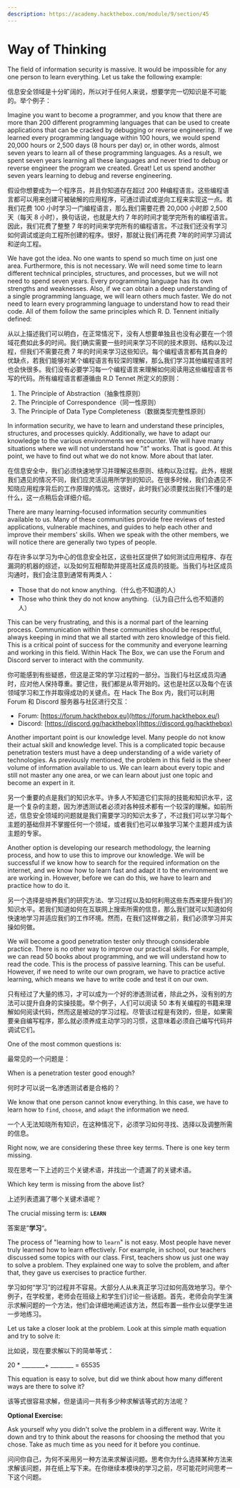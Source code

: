 ```yaml
---
description: https://academy.hackthebox.com/module/9/section/45
---
```


# Way of Thinking

The field of information security is massive. It would be impossible for any one person to learn everything. Let us take the following example:

信息安全领域是十分旷阔的，所以对于任何人来说，想要学完一切知识是不可能的。举个例子：

Imagine you want to become a programmer, and you know that there are more than 200 different programming languages that can be used to create applications that can be cracked by debugging or reverse engineering. If we learned every programming language within 100 hours, we would spend 20,000 hours or 2,500 days (8 hours per day) or, in other words, almost seven years to learn all of these programming languages. As a result, we spent seven years learning all these languages and never tried to debug or reverse engineer the program we created. Great! Let us spend another seven years learning to debug and reverse engineering.

假设你想要成为一个程序员，并且你知道存在超过 200 种编程语言。这些编程语言都可以用来创建可被破解的应用程序，可通过调试或逆向工程来实现这一点。若我们花费 100 小时学习一门编程语言，那么我们需要花费 20,000 小时即 2,500 天（每天 8 小时），换句话说，也就是大约 7 年的时间才能学完所有的编程语言。因此，我们花费了整整 7 年的时间来学完所有的编程语言。不过我们还没有学习如何调试或逆向工程所创建的程序。很好，那就让我们再花费 7年的时间学习调试和逆向工程。

We have got the idea. No one wants to spend so much time on just one area. Furthermore, this is not necessary. We will need some time to learn different technical principles, structures, and processes, but we will not need to spend seven years. Every programming language has its own strengths and weaknesses. Also, if we can obtain a deep understanding of a single programming language, we will learn others much faster. We do not need to learn every programming language to understand how to read their code. All of them follow the same principles which R. D. Tennent initially defined:

从以上描述我们可以明白，在正常情况下，没有人想要单独且也没有必要在一个领域花费如此多的时间。我们确实需要一些时间来学习不同的技术原则、结构以及过程，但我们不需要花费 7 年的时间来学习这些知识。每个编程语言都有其自身的优缺点，若我们能够对某个编程语言有较深的理解，那么我们学习其他编程语言时也会快很多。我们没有必要学习每一个编程语言来理解如何阅读用这些编程语言书写的代码。所有编程语言都遵循由 R.D Tennet 所定义的原则：

1. The Principle of Abstraction（抽象性原则）
2. The Principle of Correspondence（同一性原则）
3. The Principle of Data Type Completeness（数据类型完整性原则）

In information security, we have to learn and understand these principles, structures, and processes quickly. Additionally, we have to adapt our knowledge to the various environments we encounter. We will have many situations where we will not understand how "it" works. That is good. At this point, we have to find out what we do not know. More about that later.

在信息安全中，我们必须快速地学习并理解这些原则、结构以及过程。此外，根据我们遇见的情况不同，我们应灵活运用所学到的知识。在很多时候，我们会遇见不知晓应用程序背后的工作原理的情况。这很好，此时我们必须要找出我们不懂的是什么，这一点稍后会详细介绍。

There are many learning-focused information security communities available to us. Many of these communities provide free reviews of tested applications, vulnerable machines, and guides to help each other and improve their members' skills. When we speak with the other members, we will notice there are generally two types of people.

存在许多以学习为中心的信息安全社区，这些社区提供了如何测试应用程序、存在漏洞的机器的综述，以及如何互相帮助并提高社区成员的技能。当我们与社区成员沟通时，我们会注意到通常有两类人：

* Those that do not know anything.（什么也不知道的人）
* Those who think they do not know anything.（认为自己什么也不知道的人）

This can be very frustrating, and this is a normal part of the learning process. Communication within these communities should be respectful, always keeping in mind that we all started with zero knowledge of this field. This is a critical point of success for the community and everyone learning and working in this field. Within Hack The Box, we can use the Forum and Discord server to interact with the community.

你可能感到有些疑惑，但这是正常的学习过程的一部分。当我们与社区成员沟通时，应对他人保持尊重。要记住，我们都是从零开始的。这也是社区以及每个在该领域学习和工作并取得成功的关键点。在 Hack The Box 内，我们可以利用 Forum 和 Discord 服务器与社区进行交互：

* Forum: [https://forum.hackthebox.eu](https://forum.hackthebox.eu/)
* Discord: [https://discord.gg/hackthebox](https://discord.gg/hackthebox)

Another important point is our knowledge level. Many people do not know their actual skill and knowledge level. This is a complicated topic because penetration testers must have a deep understanding of a wide variety of technologies. As previously mentioned, the problem in this field is the sheer volume of information available to us. We can learn about every topic and still not master any one area, or we can learn about just one topic and become an expert in it.

另一个重要的点是我们的知识水平。许多人不知道它们实际的技能和知识水平，这是一个复杂的主题，因为渗透测试者必须对各种技术都有一个较深的理解。如前所述，信息安全领域的问题就是我们需要学习的知识太多了，不过我们可以学习每个主题的基础但并不掌握任何一个领域，或者我们也可以单独学习某个主题并成为该主题的专家。

Another option is developing our research methodology, the learning process, and how to use this to improve our knowledge. We will be successful if we know how to search for the required information on the internet, and we know how to learn fast and adapt it to the environment we are working in. However, before we can do this, we have to learn and practice how to do it.

另一个选择是培养我们的研究方法、学习过程以及如何利用这些东西来提升我们的知识水平。若我们知道如何在互联网上搜索所需的信息，那么我们就可以知道如何快速地学习并适应我们的工作环境。然而，在我们这样做之前，我们必须学习并实操如何做。

We will become a good penetration tester only through considerable practice. There is no other way to improve our practical skills. For example, we can read 50 books about programming, and we will understand how to read the code. This is the process of passive learning. This can be useful. However, if we need to write our own program, we have to practice active learning, which means we have to write code and test it on our own.

只有经过了大量的练习，才可以成为一个好的渗透测试者，除此之外，没有别的方法可以提升自身的实操技能。举个例子，人们可以阅读 50 本有关编程的书籍来理解如何阅读代码，然而这是被动的学习过程。尽管该过程是有效的，但是，如果需要亲自编写程序，那么就必须养成主动学习的习惯，这意味着必须自己编写代码并调试它们。

One of the most common questions is:

最常见的一个问题是：

When is a penetration tester good enough?

何时才可以说一名渗透测试者是合格的？

We know that one person cannot know everything. In this case, we have to learn how to `find`, `choose`, and `adapt` the information we need.

一个人无法知晓所有知识，在这种情况下，必须学习如何寻找、选择以及调整所需的信息。

Right now, we are considering these three key terms. There is one key term missing.

现在思考一下上述的三个关键术语，并找出一个遗漏了的关键术语。

Which key term is missing from the above list?

上述列表遗漏了哪个关键术语呢？

The crucial missing term is: **`LEARN`**

答案是”**学习**“。

The process of "learning how to `learn`" is not easy. Most people have never truly learned how to learn effectively. For example, in school, our teachers discussed some topics with our class. First, teachers show us just one way to solve a problem. They explained one way to solve the problem, and after that, they gave us exercises to practice further.

学习如何“学习”的过程并不容易。大部分人从未真正学习过如何高效地学习。举个例子，在学校里，老师会在班级上和学生们讨论一些话题。首先，老师会向学生演示求解问题的一个方法，他们会详细地阐述该方法，然后布置一些作业以便学生进一步地练习。

Let us take a closer look at the problem. Look at this simple math equation and try to solve it:

比如说，现在要求解以下的简单等式：

20 \* \_\_\_\_\_\_\_\_+ \_\_\_\_\_\_\_\_ = 65535

This equation is easy to solve, but did we think about how many different ways are there to solve it?

该等式很容易求解，但是请问一共有多少种求解该等式的方法呢？

**Optional Exercise:**

Ask yourself why you didn't solve the problem in a different way. Write it down and try to think about the reasons for choosing the method that you chose. Take as much time as you need for it before you continue.

问问你自己，为何不采用另一种方法来求解该问题。思考你为什么选择某种方法来求解该问题，并在纸上写下来。在你继续本模块的学习之前，尽可能花时间思考一下这个问题。
